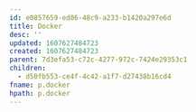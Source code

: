```yaml
---
id: e0857659-ed86-48c9-a233-b1420a297e6d
title: Docker
desc: ''
updated: 1607627484723
created: 1607627484723
parent: 7d3efa53-c72c-4277-972c-7424e29353c1
children:
  - d50fb553-ce4f-4c42-a1f7-d27438b16cd4
fname: p.docker
hpath: p.docker
---
```



